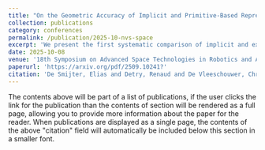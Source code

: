 ```yaml
---
title: "On the Geometric Accuracy of Implicit and Primitive-Based Representations Derived From View Rendering Constraints"
collection: publications
category: conferences
permalink: /publication/2025-10-nvs-space
excerpt: 'We present the first systematic comparison of implicit and explicit Novel View Synthesis methods for space-based 3D object reconstruction, evaluating the role of appearance embeddings.'
date: 2025-10-08
venue: '18th Symposium on Advanced Space Technologies in Robotics and Automation'
paperurl: 'https://arxiv.org/pdf/2509.10241?'
citation: 'De Smijter, Elias and Detry, Renaud and De Vleeschouwer, Christophe. (2025). &quot;On the Geometric Accuracy of Implicit and Primitive-Based Representations Derived From View Rendering Constraints.&quot; <i>18th Symposium on Advanced Space Technologies in Robotics and Automation</i>.'
---
```

The contents above will be part of a list of publications, if the user clicks the link for the publication than the contents of section will be rendered as a full page, allowing you to provide more information about the paper for the reader. When publications are displayed as a single page, the contents of the above "citation" field will automatically be included below this section in a smaller font.
